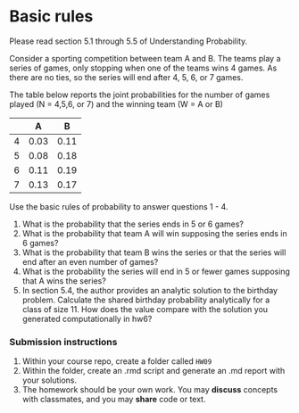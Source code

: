 Basic rules
========

Please read section 5.1 through 5.5 of Understanding Probability.

Consider a sporting competition between team A and B.  The teams play a series of games, only stopping when one of the teams wins 4 games.  As there are no ties, so the series will end after 4, 5, 6, or 7 games.

The table below reports the joint probabilities for the number of games played (N = 4,5,6, or 7) and the winning team (W = A or B)
 
| | A | B |
|---|---|---|
|4|0.03|0.11|
|5|0.08|0.18|
|6|0.11|0.19|
|7|0.13|0.17|

Use the basic rules of probability to answer questions 1 - 4.

1. What is the probability that the series ends in 5 or 6 games?  
1. What is the probability that team A will win supposing the series ends in 6 games?
1. What is the probability that team B wins the series or that the series will end after an even number of games?
1. What is the probability the series will end in 5 or fewer games supposing that A wins the series?
1. In section 5.4, the author provides an analytic solution to the birthday problem.  Calculate the shared birthday probability analytically for a class of size 11.  How does the value compare with the solution you generated computationally in hw6?

### Submission instructions

1.  Within your course repo, create a folder called `HW09`
1.  Within the folder, create an .rmd script and generate an .md report with your solutions.
1.  The homework should be your own work.  You may **discuss**
    concepts with classmates, and you may **share** code or text.